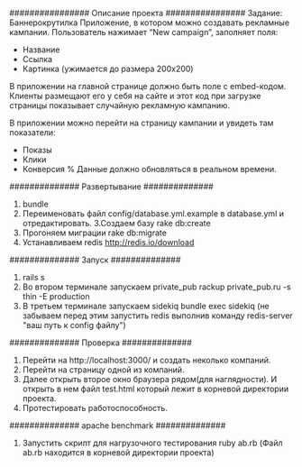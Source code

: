 ################
Описание проекта
################
Задание: Баннерокрутилка
Приложение, в котором можно создавать рекламные кампании. 
Пользователь нажимает “New campaign”, заполняет поля:
* Название
* Ссылка
* Картинка (ужимается до размера 200x200)

В приложении на главной странице должно быть поле с embed-кодом.
Клиенты размещают его у себя на сайте и этот код при загрузке страницы показывает случайную рекламную кампанию.

В приложении можно перейти на страницу кампании и увидеть там показатели:
* Показы
* Клики
* Конверсия %
Данные должно обновляться в реальном времени.

##############
Развертывание
##############
1. bundle
2. Переименовать файл config/database.yml.example в database.yml и отредактировать.
3.Создаем базу
rake db:create
4. Прогоняем миграции
rake db:migrate
5. Устанавливаем redis
http://redis.io/download

##############
Запуск
##############
1. rails s
2. Во втором терминале запускаем private_pub
rackup private_pub.ru -s thin -E production
3. В третьем терминале запускаем sidekiq
bundle exec sidekiq (не забываем перед этим запустить redis выполнив команду redis-server "ваш путь к config файлу")

##############
Проверка
##############
1. Перейти на http://localhost:3000/ и создать неколько компаний.
2. Перейти на страницу одной из компаний.
3. Далее открыть второе окно браузера рядом(для наглядности). И открыть в нем файл test.html который лежит в корневой директории проекта.
4. Протестировать работоспособность.

##############
apache benchmark
##############
1. Запустить скрипт для нагрузочного тестирования
ruby ab.rb
(Файл ab.rb находится в корневой директории проекта)